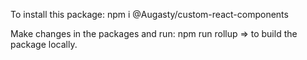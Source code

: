 To install this package:
npm i @Augasty/custom-react-components


Make changes in the packages and run: npm run rollup => to build the package locally.